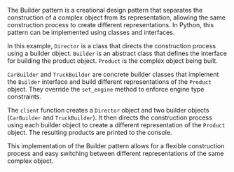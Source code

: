 The Builder pattern is a creational design pattern that separates the construction of a complex object from its representation, allowing the same construction process to create different representations. In Python, this pattern can be implemented using classes and interfaces.

In this example, `Director` is a class that directs the construction process using a builder object. `Builder` is an abstract class that defines the interface for building the product object. `Product` is the complex object being built.

`CarBuilder` and `TruckBuilder` are concrete builder classes that implement the `Builder` interface and build different representations of the `Product` object. They override the `set_engine` method to enforce engine type constraints.

The `client` function creates a `Director` object and two builder objects (`CarBuilder` and `TruckBuilder`). It then directs the construction process using each builder object to create a different representation of the `Product` object. The resulting products are printed to the console.

This implementation of the Builder pattern allows for a flexible construction process and easy switching between different representations of the same complex object.

